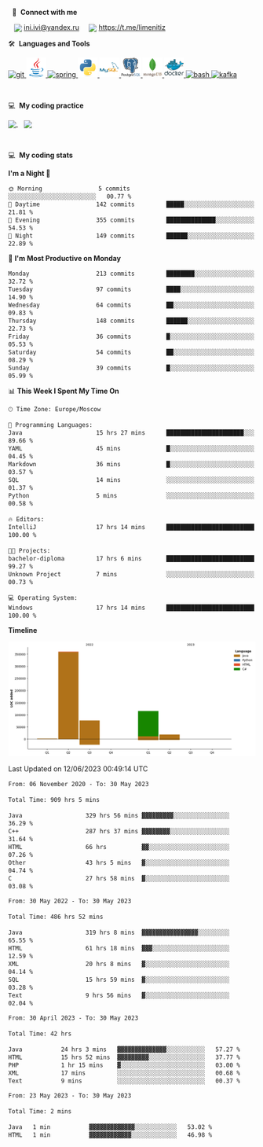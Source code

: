 <!-- https://github.com/lowlighter/metrics -->
<!-- https://www.vectorlogo.zone/ -->
<!-- https://www.svgrepo.com/ -->

&nbsp; 🔗 &nbsp;**Connect with me**
&nbsp; <p align="left">
        &nbsp;&nbsp;
        <span>
            <img align="center"
                src="https://user-images.githubusercontent.com/60324635/179626886-1219e9ee-75c0-42ed-a26b-d4ef24ed306c.svg"
                height="30px"/>
            ini.ivi@yandex.ru
        </span>
        &nbsp;&nbsp;&nbsp;
        <span>
            <img align="center"
                    src="https://user-images.githubusercontent.com/60324635/179626979-f490e684-520a-46a3-9f2e-1b3d291b8372.svg"
                    height="30px"/>
            https://t.me/limenitiz
        </span>
</p>

<!-- 
![Metrics](/github-metrics.svg)
<br>

![Wwakatime stats](https://github-readme-stats-taupe-two.vercel.app/api/wakatime?username=limenitiz&hide_title=true&hide_border=true&langs_count=5&bg_color=00000000&text_color=777) 
-->

🛠️ &nbsp;**Languages and Tools**
<p align="left">
    <a href="https://git-scm.com/" target="_blank" rel="noreferrer">
        <img src="https://www.vectorlogo.zone/logos/git-scm/git-scm-icon.svg"
            alt="git" width="40" height="40" />
    </a>
    <a href="https://www.java.com" target="_blank" rel="noreferrer"> <img
            src="https://raw.githubusercontent.com/devicons/devicon/master/icons/java/java-original.svg"
            alt="java" width="40" height="40" /> </a>
    <a href="https://spring.io/" target="_blank" rel="noreferrer">
        <img src="https://www.vectorlogo.zone/logos/springio/springio-icon.svg"
            alt="spring" width="40" height="40" />
    </a>
    <a href="https://www.python.org" target="_blank" rel="noreferrer">
        <img src="https://raw.githubusercontent.com/devicons/devicon/master/icons/python/python-original.svg"
            alt="python" width="40" height="40" />
    </a>
    <a href="https://www.mysql.com/" target="_blank" rel="noreferrer">
        <img src="https://raw.githubusercontent.com/devicons/devicon/master/icons/mysql/mysql-original-wordmark.svg"
            alt="mysql" width="40" height="40" />
    </a>
    <a href="https://www.postgresql.org" target="_blank" rel="noreferrer">
        <img src="https://raw.githubusercontent.com/devicons/devicon/master/icons/postgresql/postgresql-original-wordmark.svg"
            alt="postgresql" width="40" height="40" />
    </a>
    <a href="https://www.mongodb.com/" target="_blank" rel="noreferrer">
        <img src="https://raw.githubusercontent.com/devicons/devicon/master/icons/mongodb/mongodb-original-wordmark.svg"
            alt="mongodb" width="40" height="40" />
    </a>
    <a href="https://www.docker.com/" target="_blank" rel="noreferrer">
        <img src="https://raw.githubusercontent.com/devicons/devicon/master/icons/docker/docker-original-wordmark.svg"
            alt="docker" width="40" height="40" />
    </a>
    <a href="https://www.gnu.org/software/bash/" target="_blank" rel="noreferrer">
        <img src="https://www.vectorlogo.zone/logos/gnu_bash/gnu_bash-icon.svg"
            alt="bash" width="40" height="40" />
    </a>
    <a href="https://kafka.apache.org/" target="_blank" rel="noreferrer">
        <img src="https://www.vectorlogo.zone/logos/apache_kafka/apache_kafka-icon.svg"
            alt="kafka" width="40" height="40" />
    </a>
</p>
<br>

💻 &nbsp;**My coding practice**
<p align="left">
    <a href="https://www.leetcode.com/limenitiz" target="blank"><img align="center"
            src="https://upload.wikimedia.org/wikipedia/commons/0/0a/LeetCode_Logo_black_with_text.svg"
            height="40"/>
    </a>
    &nbsp;&nbsp;
    <a href="https://www.hackerrank.com/limenitiz" target="blank"><img align="center"
            src="https://d1ka33fs6lvw5x.cloudfront.net/hackerrank/assets/styleguide/logo_wordmark-f5c5eb61ab0a154c3ed9eda24d0b9e31.svg"
            height="40"/>
    </a>
</p>

<br>


💻 &nbsp;**My coding stats**

<!--START_SECTION:waka-readme-stats-total-->
**I'm a Night 🦉** 

```text
🌞 Morning                5 commits           ░░░░░░░░░░░░░░░░░░░░░░░░░   00.77 % 
🌆 Daytime                142 commits         █████░░░░░░░░░░░░░░░░░░░░   21.81 % 
🌃 Evening                355 commits         ██████████████░░░░░░░░░░░   54.53 % 
🌙 Night                  149 commits         ██████░░░░░░░░░░░░░░░░░░░   22.89 % 
```
📅 **I'm Most Productive on Monday** 

```text
Monday                   213 commits         ████████░░░░░░░░░░░░░░░░░   32.72 % 
Tuesday                  97 commits          ████░░░░░░░░░░░░░░░░░░░░░   14.90 % 
Wednesday                64 commits          ██░░░░░░░░░░░░░░░░░░░░░░░   09.83 % 
Thursday                 148 commits         ██████░░░░░░░░░░░░░░░░░░░   22.73 % 
Friday                   36 commits          █░░░░░░░░░░░░░░░░░░░░░░░░   05.53 % 
Saturday                 54 commits          ██░░░░░░░░░░░░░░░░░░░░░░░   08.29 % 
Sunday                   39 commits          █░░░░░░░░░░░░░░░░░░░░░░░░   05.99 % 
```


📊 **This Week I Spent My Time On** 

```text
🕑︎ Time Zone: Europe/Moscow

💬 Programming Languages: 
Java                     15 hrs 27 mins      ██████████████████████░░░   89.66 % 
YAML                     45 mins             █░░░░░░░░░░░░░░░░░░░░░░░░   04.45 % 
Markdown                 36 mins             █░░░░░░░░░░░░░░░░░░░░░░░░   03.57 % 
SQL                      14 mins             ░░░░░░░░░░░░░░░░░░░░░░░░░   01.37 % 
Python                   5 mins              ░░░░░░░░░░░░░░░░░░░░░░░░░   00.58 % 

🔥 Editors: 
IntelliJ                 17 hrs 14 mins      █████████████████████████   100.00 % 

🐱‍💻 Projects: 
bachelor-diploma         17 hrs 6 mins       █████████████████████████   99.27 % 
Unknown Project          7 mins              ░░░░░░░░░░░░░░░░░░░░░░░░░   00.73 % 

💻 Operating System: 
Windows                  17 hrs 14 mins      █████████████████████████   100.00 % 
```

**Timeline**

![Lines of Code chart](https://raw.githubusercontent.com/limenitiz/limenitiz/master/assets/bar_graph.png)


 Last Updated on 12/06/2023 00:49:14 UTC
<!--END_SECTION:waka-readme-stats-total-->

<!--START_SECTION:wakaReadmeTotal-->

```text
From: 06 November 2020 - To: 30 May 2023

Total Time: 909 hrs 5 mins

Java                  329 hrs 56 mins ▓▓▓▓▓▓▓▓▓░░░░░░░░░░░░░░░░   36.29 %
C++                   287 hrs 37 mins ▓▓▓▓▓▓▓▓░░░░░░░░░░░░░░░░░   31.64 %
HTML                  66 hrs          ▓▓░░░░░░░░░░░░░░░░░░░░░░░   07.26 %
Other                 43 hrs 5 mins   ▓░░░░░░░░░░░░░░░░░░░░░░░░   04.74 %
C                     27 hrs 58 mins  ▓░░░░░░░░░░░░░░░░░░░░░░░░   03.08 %
```

<!--END_SECTION:wakaReadmeTotal-->

<!--START_SECTION:wakaReadmeYear-->

```text
From: 30 May 2022 - To: 30 May 2023

Total Time: 486 hrs 52 mins

Java                  319 hrs 8 mins  ▓▓▓▓▓▓▓▓▓▓▓▓▓▓▓▓░░░░░░░░░   65.55 %
HTML                  61 hrs 18 mins  ▓▓▓░░░░░░░░░░░░░░░░░░░░░░   12.59 %
XML                   20 hrs 8 mins   ▓░░░░░░░░░░░░░░░░░░░░░░░░   04.14 %
SQL                   15 hrs 59 mins  ▓░░░░░░░░░░░░░░░░░░░░░░░░   03.28 %
Text                  9 hrs 56 mins   ▓░░░░░░░░░░░░░░░░░░░░░░░░   02.04 %
```

<!--END_SECTION:wakaReadmeYear-->

<!--START_SECTION:wakaReadmeMonth-->

```text
From: 30 April 2023 - To: 30 May 2023

Total Time: 42 hrs

Java           24 hrs 3 mins   ▓▓▓▓▓▓▓▓▓▓▓▓▓▓░░░░░░░░░░░   57.27 %
HTML           15 hrs 52 mins  ▓▓▓▓▓▓▓▓▓░░░░░░░░░░░░░░░░   37.77 %
PHP            1 hr 15 mins    ▓░░░░░░░░░░░░░░░░░░░░░░░░   03.00 %
XML            17 mins         ░░░░░░░░░░░░░░░░░░░░░░░░░   00.68 %
Text           9 mins          ░░░░░░░░░░░░░░░░░░░░░░░░░   00.37 %
```

<!--END_SECTION:wakaReadmeMonth-->

<!--START_SECTION:wakaReadmeWeek-->

```text
From: 23 May 2023 - To: 30 May 2023

Total Time: 2 mins

Java   1 min           ▓▓▓▓▓▓▓▓▓▓▓▓▓░░░░░░░░░░░░   53.02 %
HTML   1 min           ▓▓▓▓▓▓▓▓▓▓▓▓░░░░░░░░░░░░░   46.98 %
```

<!--END_SECTION:wakaReadmeWeek-->

